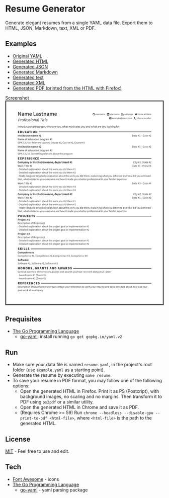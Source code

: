 # Resume Generator

Generate elegant resumes from a single YAML data file.
Export them to HTML, JSON, Markdown, text, XML or PDF.

Examples
----
* [Original YAML](example.yaml)
* [Generated HTML](output/example.html)
* [Generated JSON](output/example.json)
* [Generated Markdown](output/example.md)
* [Generated text](output/example.txt)
* [Generated XML](output/example.xml)
* [Generated PDF (printed from the HTML with Firefox)](output/example.pdf)

Screenshot
![](output/example.png)

Prequisites
----
* [The Go Programming Language](https://golang.org/)
  * [go-yaml](https://github.com/go-yaml/yaml): install running `go get gopkg.in/yaml.v2`

Run
----
* Make sure your data file is named `resume.yaml`, in the project's root folder (use `example.yaml` as a starting point).
* Generate the resume by executing `make resume`.
* To save your resume in PDF format, you may follow one of the following options:
  * Open the generated HTML in Firefox. Print it as PS (Postcript), with background images, no scaling and no margins. Then transform it to PDF using `ps2pdf` or a similar utility.
  * Open the generated HTML in Chrome and save it as PDF.
  * (Requires Chrome >= 59) Run `chrome --headless --disable-gpu --print-to-pdf <html-file>`, where `<html-file>` is the path to the generated HTML.

License
----
[MIT](LICENSE) - Feel free to use and edit.

Tech
----
* [Font Awesome](https://fortawesome.github.io/Font-Awesome) - icons
* [The Go Programming Language](https://golang.org/)
  * [go-yaml](https://github.com/go-yaml/yaml) - yaml parsing package

